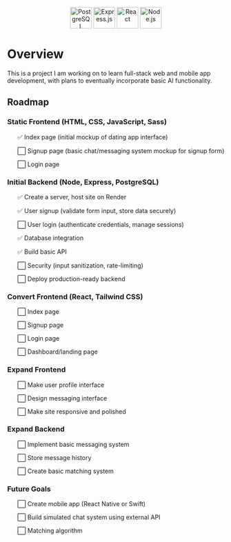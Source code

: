 <div style="text-align:center">
    <img src="https://cdn.jsdelivr.net/gh/devicons/devicon@latest/icons/postgresql/postgresql-original.svg" height="50" title="PostgreSQL" alt="PostgreSQL"/>
    <img src="https://cdn.jsdelivr.net/gh/devicons/devicon@latest/icons/express/express-original.svg" height="50" title="Express.js" alt="Express.js"/>
    <img src="https://cdn.jsdelivr.net/gh/devicons/devicon@latest/icons/react/react-original.svg" height="50" title="React" alt="React"/>
    <img src="https://cdn.jsdelivr.net/gh/devicons/devicon@latest/icons/nodejs/nodejs-original.svg" height="50" title="Node.js" alt="Node.js"/>
    <!-- <img src="https://cdn.jsdelivr.net/gh/devicons/devicon@latest/icons/tailwindcss/tailwindcss-original.svg" height="50" title="Tailwind CSS" alt="Tailwind CSS"/> -->
</div>

<h1>Overview</h1>

<p>This is a project I am working on to learn full-stack web and mobile app development, with plans to eventually incorporate basic AI functionality.</p>

<h2>Roadmap</h2>

<h3>Static Frontend (HTML, CSS, JavaScript, Sass)</h3>
<ul>
    <p>✅ Index page (initial mockup of dating app interface)</p>
    <p>⬜ Signup page (basic chat/messaging system mockup for signup form)</p>
    <p>⬜ Login page</p>
</ul>

<h3>Initial Backend (Node, Express, PostgreSQL)</h3>
<ul>
    <p>✅ Create a server, host site on Render</p>
    <p>✅ User signup (validate form input, store data securely)</p>
    <p>⬜ User login (authenticate credentials, manage sessions)</p>
    <p>✅ Database integration</p>
    <p>✅ Build basic API</p>
    <p>⬜ Security (input sanitization, rate-limiting)</p>
    <p>⬜ Deploy production-ready backend</p>
</ul>

<h3>Convert Frontend (React, Tailwind CSS)</h3>
<ul>
    <p>⬜ Index page</p>
    <p>⬜ Signup page</p>
    <p>⬜ Login page</p>
    <p>⬜ Dashboard/landing page</p>
</ul>

<h3>Expand Frontend</h3>
<ul>
    <p>⬜ Make user profile interface</p>
    <p>⬜ Design messaging interface</p>
    <p>⬜ Make site responsive and polished</p>
</ul>

<h3>Expand Backend</h3>
<ul>
    <p>⬜ Implement basic messaging system</p>
    <p>⬜ Store message history</p>
    <p>⬜ Create basic matching system</p>
</ul>

<h3>Future Goals</h3>
<ul>
    <p>⬜ Create mobile app (React Native or Swift)</P>
    <p>⬜ Build simulated chat system using external API</p>
    <p>⬜ Matching algorithm</p>
</ul>
